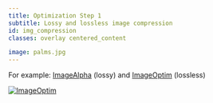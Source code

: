 ```yaml
---
title: Optimization Step 1
subtitle: Lossy and lossless image compression
id: img_compression
classes: overlay centered_content

image: palms.jpg
---
```


For example: [ImageAlpha](http://pngmini.com/) (lossy) and [ImageOptim](https://imageoptim.com/) (lossless)

[![ImageOptim]({{site.baseurl}}images/front-end-performance/imageoptim.png)](http://www.imageoptim.com/)  